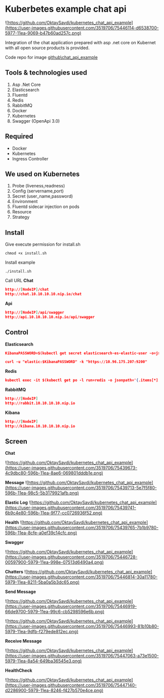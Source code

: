 # Kuberbetes example chat api

![https://github.com/OktaySavdi/kubernetes_chat_api_example](https://user-images.githubusercontent.com/3519706/75446114-d6538700-5977-11ea-9069-b47b60ad257c.png)

Integration of the chat application prepared with asp .net core on Kubernet with all open source products is provided.

Code repo for image [github\chat_api_example](https://github.com/OktaySavdi/chat_api_example)

## [](https://github.com/OktaySavdi/kubernetes_chat_api_example)Tools & technologies used

1.  Asp .Net Core
2.  Elasticsearch
3.  Fluentd
4.  Redis
5.  RabbitMQ
6.  Docker
7. Kubernetes
8. Swagger (OpenApi 3.0)

## [](https://github.com/OktaySavdi/kubernetes_chat_api_example) Required

-   Docker
-   Kubernetes
-   Ingress Controller

## [](https://github.com/OktaySavdi/kubernetes_chat_api_example) We used on Kubernetes

 1. Probe (liveness,readness)
 2. Config (servername,port)
 3. Secret (user_name,password)
 4. Environment
 5. Fluentd sidecar injection on pods
 6. Resource
 7. Strategy

## [](https://github.com/OktaySavdi/kubernetes_chat_api_example) Install

Give execute permission for install.sh

    chmod +x install.sh

Install example

    ./install.sh

Call URL
**Chat**
```json
http://[NodeIP]/chat
http://chat.10.10.10.10.nip.io/chat
```
**Api**
```json
http://[NodeIP]/api/swagger
http://api.10.10.10.10.nip.io/api/swagger
```
## [](https://github.com/OktaySavdi/kubernetes_chat_api_example) Control
**Elasticsearch**
```json
KibanaPASSWORD=$(kubectl get secret elasticsearch-es-elastic-user -o=jsonpath='{.data.elastic}' | base64 --decode)

curl -u "elastic:$KibanaPASSWORD" -k "https://10.96.175.207:9200"
  ``` 
**Redis**
```json
kubectl exec -it $(kubectl get po -l run=redis -o jsonpath='{.items[*].metadata.name}') -- redis-cli client list
  ```
**RabbitMQ**
```json
http://[NodeIP]
http://rabbit.10.10.10.10.nip.io
  ```
  
**Kibana**
```json
http://[NodeIP]
http://kibana.10.10.10.10.nip.io
  ```

## [](https://github.com/OktaySavdi/kubernetes_chat_api_example) Screen
**Chat** 

![https://github.com/OktaySavdi/kubernetes_chat_api_example](https://user-images.githubusercontent.com/3519706/75439673-4c9dbc80-596b-11ea-8ae6-069801dddb1e.png)

**Message**
![https://github.com/OktaySavdi/kubernetes_chat_api_example](https://user-images.githubusercontent.com/3519706/75439713-5e7f5f80-596b-11ea-98c5-5b3179921afb.png)

**Elastic Log**
![https://github.com/OktaySavdi/kubernetes_chat_api_example](https://user-images.githubusercontent.com/3519706/75439741-6b9c4e80-596b-11ea-9f77-cc0726936f52.png)

**Health**
![https://github.com/OktaySavdi/kubernetes_chat_api_example](https://user-images.githubusercontent.com/3519706/75439765-7b1b9780-596b-11ea-8cfe-a0ef39c14cfc.png)

**Swagger**

![https://github.com/OktaySavdi/kubernetes_chat_api_example](https://user-images.githubusercontent.com/3519706/75446728-00597900-5979-11ea-998e-07513d6490a4.png)

**Chatters**
![https://github.com/OktaySavdi/kubernetes_chat_api_example](https://user-images.githubusercontent.com/3519706/75446814-30a11780-5979-11ea-8211-5ba0a5b3dc65.png)

**Send Message**

![https://github.com/OktaySavdi/kubernetes_chat_api_example](https://user-images.githubusercontent.com/3519706/75446919-66de9700-5979-11ea-99c6-cb5298596e6b.png)

![https://github.com/OktaySavdi/kubernetes_chat_api_example](https://user-images.githubusercontent.com/3519706/75446993-81b10b80-5979-11ea-9dfb-f279ede812ec.png)

**Receive Message**

![https://github.com/OktaySavdi/kubernetes_chat_api_example](https://user-images.githubusercontent.com/3519706/75447063-a73e1500-5979-11ea-8a54-649ba36545e3.png)

**HealthCheck**

![https://github.com/OktaySavdi/kubernetes_chat_api_example](https://user-images.githubusercontent.com/3519706/75447140-d2286900-5979-11ea-8246-f427b570e4ce.png)

